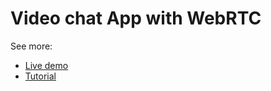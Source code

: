 <h1>Video chat App with WebRTC</h1>

See more:
* [Live demo](https://scaledrone.github.io/webrtc/index.html)
* [Tutorial](https://www.scaledrone.com/blog/posts/webrtc-tutorial-simple-video-chat)
